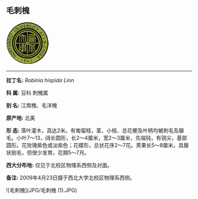 ## 毛刺槐

![西北大学校园网络植物志](JPG/nwu.gif)

---

**拉丁名:**  _Robinia hispida Linn_

**科 属:** 豆科 刺槐属

**别 名:** 江南槐、毛洋槐

**原产地:** 北美

**形  态:** 落叶灌木，高达2米。有匍匐枝，茎、小枝、总花梗及叶柄均被刺毛及腺毛。小叶7～13，阔长圆形，长2～4厘米，宽2～3厘米，先端钝，有锐尖，基部圆形。花玫瑰紫色或淡紫色；花蝶形，总状花序2～7花。荚果长5～8厘米，具腺状刚毛，但很少发育。花期5～7月。

**西大分布地:** 仅见于北校区物理系西侧及对面。

**备注:** 2009年4月23日摄于西北大学北校区物理系西侧。

![毛刺槐](JPG/毛刺槐 (1).JPG) 

